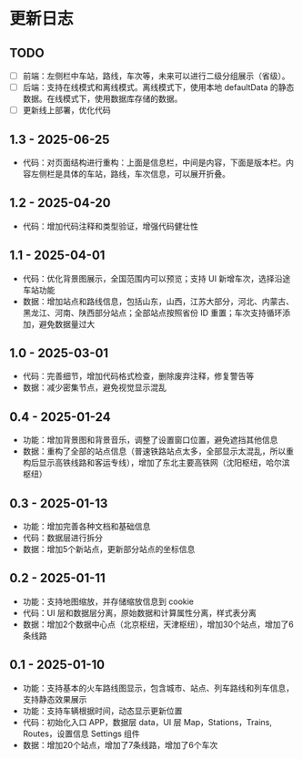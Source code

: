 # 更新日志

## TODO

- [ ] 前端：左侧栏中车站，路线，车次等，未来可以进行二级分组展示（省级）。
- [ ] 后端：支持在线模式和离线模式。离线模式下，使用本地 defaultData 的静态数据。在线模式下，使用数据库存储的数据。
- [ ] 更新线上部署，优化代码

## 1.3 - 2025-06-25
- 代码：对页面结构进行重构：上面是信息栏，中间是内容，下面是版本栏。内容左侧栏是具体的车站，路线，车次信息，可以展开折叠。

## 1.2 - 2025-04-20
- 代码：增加代码注释和类型验证，增强代码健壮性

## 1.1 - 2025-04-01

- 代码：优化背景图展示，全国范围内可以预览；支持 UI 新增车次，选择沿途车站功能
- 数据：增加站点和路线信息，包括山东，山西，江苏大部分，河北、内蒙古、黑龙江、河南、陕西部分站点；全部站点按照省份 ID 重置；车次支持循环添加，避免数据量过大

## 1.0 - 2025-03-01
- 代码：完善细节，增加代码格式检查，删除废弃注释，修复警告等
- 数据：减少密集节点，避免视觉显示混乱

## 0.4 - 2025-01-24
- 功能：增加背景图和背景音乐，调整了设置窗口位置，避免遮挡其他信息
- 数据：重构了全部的站点信息（普速铁路站点太多，全部显示太混乱，所以重构后显示高铁线路和客运专线），增加了东北主要高铁网（沈阳枢纽，哈尔滨枢纽）

## 0.3 - 2025-01-13
- 功能：增加完善各种文档和基础信息
- 代码：数据层进行拆分
- 数据：增加5个新站点，更新部分站点的坐标信息

## 0.2 - 2025-01-11
- 功能：支持地图缩放，并存储缩放信息到 cookie
- 代码：UI 层和数据层分离，原始数据和计算属性分离，样式表分离
- 数据：增加2个数据中心点（北京枢纽，天津枢纽），增加30个站点，增加了6条线路

## 0.1 - 2025-01-10
- 功能：支持基本的火车路线图显示，包含城市、站点、列车路线和列车信息，支持静态效果展示
- 功能：支持车辆根据时间，动态显示更新位置
- 代码：初始化入口 APP，数据层 data，UI 层 Map，Stations，Trains, Routes，设置信息 Settings 组件
- 数据：增加20个站点，增加了7条线路，增加了6个车次

